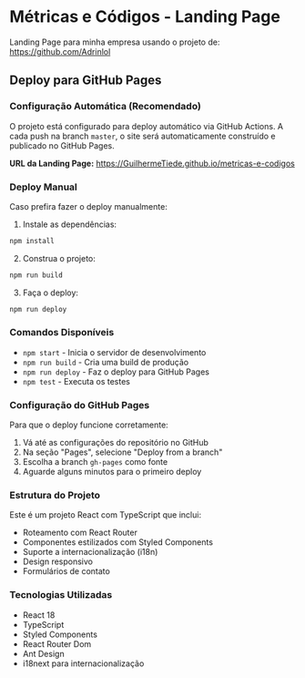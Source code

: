 # Métricas e Códigos - Landing Page

Landing Page para minha empresa usando o projeto de: https://github.com/Adrinlol

## Deploy para GitHub Pages

### Configuração Automática (Recomendado)

O projeto está configurado para deploy automático via GitHub Actions. A cada push na branch `master`, o site será automaticamente construído e publicado no GitHub Pages.

**URL da Landing Page:** https://GuilhermeTiede.github.io/metricas-e-codigos

### Deploy Manual

Caso prefira fazer o deploy manualmente:

1. Instale as dependências:

```bash
npm install
```

2. Construa o projeto:

```bash
npm run build
```

3. Faça o deploy:

```bash
npm run deploy
```

### Comandos Disponíveis

- `npm start` - Inicia o servidor de desenvolvimento
- `npm run build` - Cria uma build de produção
- `npm run deploy` - Faz o deploy para GitHub Pages
- `npm test` - Executa os testes

### Configuração do GitHub Pages

Para que o deploy funcione corretamente:

1. Vá até as configurações do repositório no GitHub
2. Na seção "Pages", selecione "Deploy from a branch"
3. Escolha a branch `gh-pages` como fonte
4. Aguarde alguns minutos para o primeiro deploy

### Estrutura do Projeto

Este é um projeto React com TypeScript que inclui:

- Roteamento com React Router
- Componentes estilizados com Styled Components
- Suporte a internacionalização (i18n)
- Design responsivo
- Formulários de contato

### Tecnologias Utilizadas

- React 18
- TypeScript
- Styled Components
- React Router Dom
- Ant Design
- i18next para internacionalização

